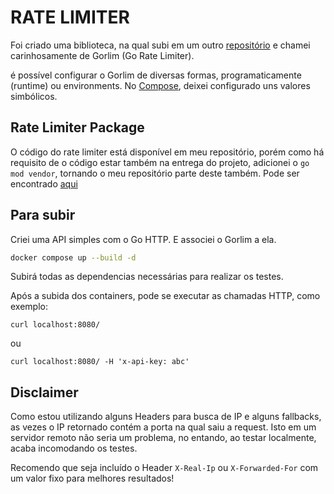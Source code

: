 # RATE LIMITER

Foi criado uma biblioteca, na qual subi em um outro [repositório](https://github.com/lccmrx/gorlim) e chamei carinhosamente de Gorlim (Go Rate Limiter).

é possível configurar o Gorlim de diversas formas, programaticamente (runtime) ou environments. No [Compose](./compose.yaml#api), deixei configurado uns valores simbólicos.

## Rate Limiter Package

O código do rate limiter está disponível em meu repositório, porém como há requisito de o código estar também na entrega do projeto, adicionei o `go mod vendor`, tornando o meu repositório parte deste também. Pode ser encontrado [aqui](./vendor/github.com/lccmrx/gorlim/)

## Para subir

Criei uma API simples com o Go HTTP. E associei o Gorlim a ela.
```sh
docker compose up --build -d
```

Subirá todas as dependencias necessárias para realizar os testes.

Após a subida dos containers, pode se executar as chamadas HTTP, como exemplo:
```curl
curl localhost:8080/
```
ou
```curl
curl localhost:8080/ -H 'x-api-key: abc'
```

## Disclaimer

Como estou utilizando alguns Headers para busca de IP e alguns fallbacks, as vezes o IP retornado contém a porta na qual saiu a request. Isto em um servidor remoto não seria um problema, no entando, ao testar localmente, acaba incomodando os testes.

Recomendo que seja incluído o Header `X-Real-Ip` ou `X-Forwarded-For` com um valor fixo para melhores resultados!
